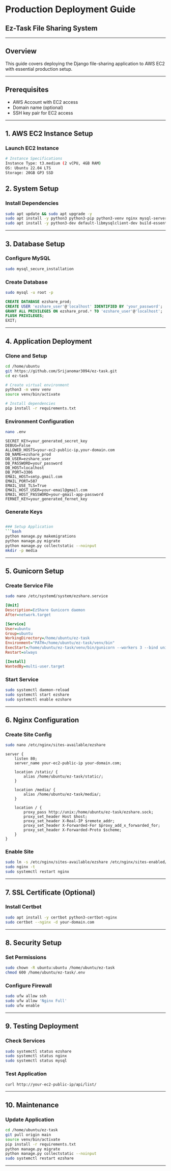 # Production Deployment Guide
## Ez-Task File Sharing System

---

## Overview
This guide covers deploying the Django file-sharing application to AWS EC2 with essential production setup.

---

## Prerequisites
- AWS Account with EC2 access
- Domain name (optional)
- SSH key pair for EC2 access

---

## 1. AWS EC2 Instance Setup

### Launch EC2 Instance
```bash
# Instance Specifications
Instance Type: t3.medium (2 vCPU, 4GB RAM)
OS: Ubuntu 22.04 LTS
Storage: 20GB GP3 SSD
```

## 2. System Setup

### Install Dependencies
```bash
sudo apt update && sudo apt upgrade -y
sudo apt install -y python3 python3-pip python3-venv nginx mysql-server git
sudo apt install -y python3-dev default-libmysqlclient-dev build-essential
```

---

## 3. Database Setup

### Configure MySQL
```bash
sudo mysql_secure_installation
```

### Create Database
```bash
sudo mysql -u root -p
```

```sql
CREATE DATABASE ezshare_prod;
CREATE USER 'ezshare_user'@'localhost' IDENTIFIED BY 'your_password';
GRANT ALL PRIVILEGES ON ezshare_prod.* TO 'ezshare_user'@'localhost';
FLUSH PRIVILEGES;
EXIT;
```

---

## 4. Application Deployment

### Clone and Setup
```bash
cd /home/ubuntu
git https://github.com/Srijanomar3094/ez-task.git
cd ez-task

# Create virtual environment
python3 -m venv venv
source venv/bin/activate

# Install dependencies
pip install -r requirements.txt
```

### Environment Configuration
```bash
nano .env
```

```env
SECRET_KEY=your_generated_secret_key
DEBUG=False
ALLOWED_HOSTS=your-ec2-public-ip,your-domain.com
DB_NAME=ezshare_prod
DB_USER=ezshare_user
DB_PASSWORD=your_password
DB_HOST=localhost
DB_PORT=3306
EMAIL_HOST=smtp.gmail.com
EMAIL_PORT=587
EMAIL_USE_TLS=True
EMAIL_HOST_USER=your-email@gmail.com
EMAIL_HOST_PASSWORD=your-gmail-app-password
FERNET_KEY=your_generated_fernet_key
```

### Generate Keys
```bash

### Setup Application
```bash
python manage.py makemigrations
python manage.py migrate
python manage.py collectstatic --noinput
mkdir -p media
```

---

## 5. Gunicorn Setup

### Create Service File
```bash
sudo nano /etc/systemd/system/ezshare.service
```

```ini
[Unit]
Description=EzShare Gunicorn daemon
After=network.target

[Service]
User=ubuntu
Group=ubuntu
WorkingDirectory=/home/ubuntu/ez-task
Environment="PATH=/home/ubuntu/ez-task/venv/bin"
ExecStart=/home/ubuntu/ez-task/venv/bin/gunicorn --workers 3 --bind unix:/home/ubuntu/ez-task/ezshare.sock ezshare.wsgi:application
Restart=always

[Install]
WantedBy=multi-user.target
```

### Start Service
```bash
sudo systemctl daemon-reload
sudo systemctl start ezshare
sudo systemctl enable ezshare
```

---

## 6. Nginx Configuration

### Create Site Config
```bash
sudo nano /etc/nginx/sites-available/ezshare
```

```nginx
server {
    listen 80;
    server_name your-ec2-public-ip your-domain.com;
    
    location /static/ {
        alias /home/ubuntu/ez-task/static/;
    }
    
    location /media/ {
        alias /home/ubuntu/ez-task/media/;
    }
    
    location / {
        proxy_pass http://unix:/home/ubuntu/ez-task/ezshare.sock;
        proxy_set_header Host $host;
        proxy_set_header X-Real-IP $remote_addr;
        proxy_set_header X-Forwarded-For $proxy_add_x_forwarded_for;
        proxy_set_header X-Forwarded-Proto $scheme;
    }
}
```

### Enable Site
```bash
sudo ln -s /etc/nginx/sites-available/ezshare /etc/nginx/sites-enabled/
sudo nginx -t
sudo systemctl restart nginx
```

---

## 7. SSL Certificate (Optional)

### Install Certbot
```bash
sudo apt install -y certbot python3-certbot-nginx
sudo certbot --nginx -d your-domain.com
```

---

## 8. Security Setup

### Set Permissions
```bash
sudo chown -R ubuntu:ubuntu /home/ubuntu/ez-task
chmod 600 /home/ubuntu/ez-task/.env
```

### Configure Firewall
```bash
sudo ufw allow ssh
sudo ufw allow 'Nginx Full'
sudo ufw enable
```

---

## 9. Testing Deployment

### Check Services
```bash
sudo systemctl status ezshare
sudo systemctl status nginx
sudo systemctl status mysql
```

### Test Application
```bash
curl http://your-ec2-public-ip/api/list/
```

---

## 10. Maintenance

### Update Application
```bash
cd /home/ubuntu/ez-task
git pull origin main
source venv/bin/activate
pip install -r requirements.txt
python manage.py migrate
python manage.py collectstatic --noinput
sudo systemctl restart ezshare
```

---